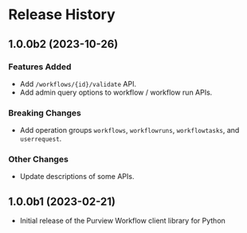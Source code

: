 # Release History

## 1.0.0b2 (2023-10-26)

### Features Added

- Add `/workflows/{id}/validate` API.
- Add admin query options to workflow / workflow run APIs.

### Breaking Changes

- Add operation groups `workflows`, `workflowruns`, `workflowtasks`, and `userrequest`.

### Other Changes

- Update descriptions of some APIs.

## 1.0.0b1 (2023-02-21)

- Initial release of the Purview Workflow client library for Python
